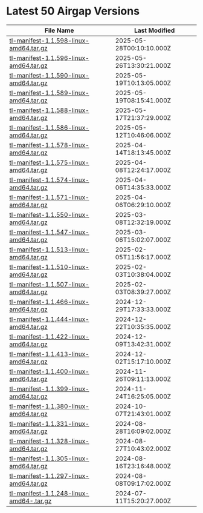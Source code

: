 # Latest 50 Airgap Versions

| File Name | Last Modified |
|-----------|---------------|
| [tl-manifest-1.1.598-linux-amd64.tar.gz](https://tensorleap-assets.s3.amazonaws.com/airgap-versions/tl-manifest-1.1.598-linux-amd64.tar.gz) | 2025-05-28T00:10:10.000Z |
| [tl-manifest-1.1.596-linux-amd64.tar.gz](https://tensorleap-assets.s3.amazonaws.com/airgap-versions/tl-manifest-1.1.596-linux-amd64.tar.gz) | 2025-05-26T13:30:21.000Z |
| [tl-manifest-1.1.590-linux-amd64.tar.gz](https://tensorleap-assets.s3.amazonaws.com/airgap-versions/tl-manifest-1.1.590-linux-amd64.tar.gz) | 2025-05-19T10:13:05.000Z |
| [tl-manifest-1.1.589-linux-amd64.tar.gz](https://tensorleap-assets.s3.amazonaws.com/airgap-versions/tl-manifest-1.1.589-linux-amd64.tar.gz) | 2025-05-19T08:15:41.000Z |
| [tl-manifest-1.1.588-linux-amd64.tar.gz](https://tensorleap-assets.s3.amazonaws.com/airgap-versions/tl-manifest-1.1.588-linux-amd64.tar.gz) | 2025-05-17T21:37:29.000Z |
| [tl-manifest-1.1.586-linux-amd64.tar.gz](https://tensorleap-assets.s3.amazonaws.com/airgap-versions/tl-manifest-1.1.586-linux-amd64.tar.gz) | 2025-05-12T10:46:06.000Z |
| [tl-manifest-1.1.578-linux-amd64.tar.gz](https://tensorleap-assets.s3.amazonaws.com/airgap-versions/tl-manifest-1.1.578-linux-amd64.tar.gz) | 2025-04-14T18:13:45.000Z |
| [tl-manifest-1.1.575-linux-amd64.tar.gz](https://tensorleap-assets.s3.amazonaws.com/airgap-versions/tl-manifest-1.1.575-linux-amd64.tar.gz) | 2025-04-08T12:24:17.000Z |
| [tl-manifest-1.1.574-linux-amd64.tar.gz](https://tensorleap-assets.s3.amazonaws.com/airgap-versions/tl-manifest-1.1.574-linux-amd64.tar.gz) | 2025-04-06T14:35:33.000Z |
| [tl-manifest-1.1.571-linux-amd64.tar.gz](https://tensorleap-assets.s3.amazonaws.com/airgap-versions/tl-manifest-1.1.571-linux-amd64.tar.gz) | 2025-04-06T06:29:10.000Z |
| [tl-manifest-1.1.550-linux-amd64.tar.gz](https://tensorleap-assets.s3.amazonaws.com/airgap-versions/tl-manifest-1.1.550-linux-amd64.tar.gz) | 2025-03-08T12:32:19.000Z |
| [tl-manifest-1.1.547-linux-amd64.tar.gz](https://tensorleap-assets.s3.amazonaws.com/airgap-versions/tl-manifest-1.1.547-linux-amd64.tar.gz) | 2025-03-06T15:02:07.000Z |
| [tl-manifest-1.1.513-linux-amd64.tar.gz](https://tensorleap-assets.s3.amazonaws.com/airgap-versions/tl-manifest-1.1.513-linux-amd64.tar.gz) | 2025-02-05T11:56:17.000Z |
| [tl-manifest-1.1.510-linux-amd64.tar.gz](https://tensorleap-assets.s3.amazonaws.com/airgap-versions/tl-manifest-1.1.510-linux-amd64.tar.gz) | 2025-02-03T10:38:04.000Z |
| [tl-manifest-1.1.507-linux-amd64.tar.gz](https://tensorleap-assets.s3.amazonaws.com/airgap-versions/tl-manifest-1.1.507-linux-amd64.tar.gz) | 2025-02-03T08:39:27.000Z |
| [tl-manifest-1.1.466-linux-amd64.tar.gz](https://tensorleap-assets.s3.amazonaws.com/airgap-versions/tl-manifest-1.1.466-linux-amd64.tar.gz) | 2024-12-29T17:33:33.000Z |
| [tl-manifest-1.1.444-linux-amd64.tar.gz](https://tensorleap-assets.s3.amazonaws.com/airgap-versions/tl-manifest-1.1.444-linux-amd64.tar.gz) | 2024-12-22T10:35:35.000Z |
| [tl-manifest-1.1.422-linux-amd64.tar.gz](https://tensorleap-assets.s3.amazonaws.com/airgap-versions/tl-manifest-1.1.422-linux-amd64.tar.gz) | 2024-12-09T13:42:31.000Z |
| [tl-manifest-1.1.413-linux-amd64.tar.gz](https://tensorleap-assets.s3.amazonaws.com/airgap-versions/tl-manifest-1.1.413-linux-amd64.tar.gz) | 2024-12-02T15:17:10.000Z |
| [tl-manifest-1.1.400-linux-amd64.tar.gz](https://tensorleap-assets.s3.amazonaws.com/airgap-versions/tl-manifest-1.1.400-linux-amd64.tar.gz) | 2024-11-26T09:11:13.000Z |
| [tl-manifest-1.1.399-linux-amd64.tar.gz](https://tensorleap-assets.s3.amazonaws.com/airgap-versions/tl-manifest-1.1.399-linux-amd64.tar.gz) | 2024-11-24T16:25:05.000Z |
| [tl-manifest-1.1.380-linux-amd64.tar.gz](https://tensorleap-assets.s3.amazonaws.com/airgap-versions/tl-manifest-1.1.380-linux-amd64.tar.gz) | 2024-10-07T21:43:01.000Z |
| [tl-manifest-1.1.331-linux-amd64.tar.gz](https://tensorleap-assets.s3.amazonaws.com/airgap-versions/tl-manifest-1.1.331-linux-amd64.tar.gz) | 2024-08-28T16:09:02.000Z |
| [tl-manifest-1.1.328-linux-amd64.tar.gz](https://tensorleap-assets.s3.amazonaws.com/airgap-versions/tl-manifest-1.1.328-linux-amd64.tar.gz) | 2024-08-27T10:43:02.000Z |
| [tl-manifest-1.1.305-linux-amd64.tar.gz](https://tensorleap-assets.s3.amazonaws.com/airgap-versions/tl-manifest-1.1.305-linux-amd64.tar.gz) | 2024-08-16T23:16:48.000Z |
| [tl-manifest-1.1.297-linux-amd64.tar.gz](https://tensorleap-assets.s3.amazonaws.com/airgap-versions/tl-manifest-1.1.297-linux-amd64.tar.gz) | 2024-08-08T09:17:02.000Z |
| [tl-manifest-1.1.248-linux-amd64-.tar.gz](https://tensorleap-assets.s3.amazonaws.com/airgap-versions/tl-manifest-1.1.248-linux-amd64-.tar.gz) | 2024-07-11T15:20:27.000Z |
